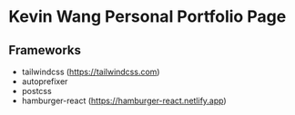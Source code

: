 # Kevin Wang Personal Portfolio Page

## Frameworks
- tailwindcss (https://tailwindcss.com)
- autoprefixer
- postcss
- hamburger-react (https://hamburger-react.netlify.app)